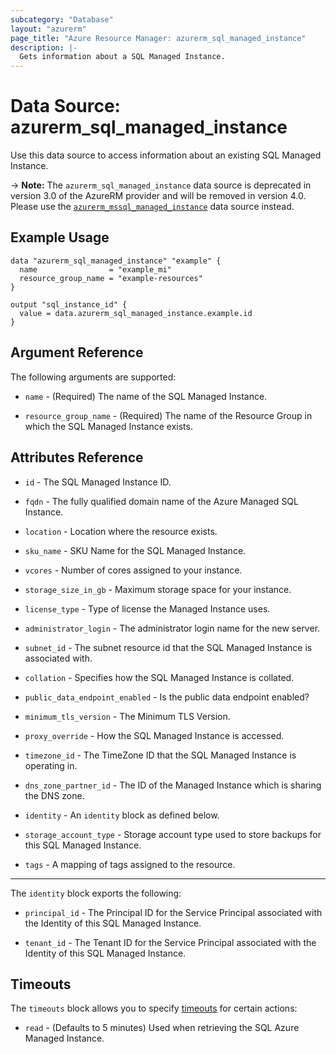 ```yaml
---
subcategory: "Database"
layout: "azurerm"
page_title: "Azure Resource Manager: azurerm_sql_managed_instance"
description: |-
  Gets information about a SQL Managed Instance.
---
```


# Data Source: azurerm_sql_managed_instance

Use this data source to access information about an existing SQL Managed Instance.

-> **Note:** The `azurerm_sql_managed_instance` data source is deprecated in version 3.0 of the AzureRM provider and will be removed in version 4.0. Please use the [`azurerm_mssql_managed_instance`](https://registry.terraform.io/providers/hashicorp/azurerm/latest/docs/data-sources/mssql_managed_instance) data source instead.

## Example Usage

```hcl
data "azurerm_sql_managed_instance" "example" {
  name                = "example_mi"
  resource_group_name = "example-resources"
}

output "sql_instance_id" {
  value = data.azurerm_sql_managed_instance.example.id
}
```

## Argument Reference

The following arguments are supported:

* `name` - (Required) The name of the SQL Managed Instance.

* `resource_group_name` - (Required) The name of the Resource Group in which the SQL Managed Instance exists.

## Attributes Reference

* `id` - The SQL Managed Instance ID.

* `fqdn` - The fully qualified domain name of the Azure Managed SQL Instance.

* `location` - Location where the resource exists.

* `sku_name` - SKU Name for the SQL Managed Instance.

* `vcores` - Number of cores assigned to your instance.

* `storage_size_in_gb` - Maximum storage space for your instance.

* `license_type` - Type of license the Managed Instance uses.

* `administrator_login` - The administrator login name for the new server.

* `subnet_id` - The subnet resource id that the SQL Managed Instance is associated with.

* `collation` - Specifies how the SQL Managed Instance is collated.

* `public_data_endpoint_enabled` - Is the public data endpoint enabled?

* `minimum_tls_version` - The Minimum TLS Version.

* `proxy_override` - How the SQL Managed Instance is accessed.

* `timezone_id` - The TimeZone ID that the SQL Managed Instance is operating in.

* `dns_zone_partner_id` - The ID of the Managed Instance which is sharing the DNS zone.

* `identity` - An `identity` block as defined below.

* `storage_account_type` - Storage account type used to store backups for this SQL Managed Instance.

* `tags` - A mapping of tags assigned to the resource.

---

The `identity` block exports the following:

* `principal_id` - The Principal ID for the Service Principal associated with the Identity of this SQL Managed Instance.

* `tenant_id` - The Tenant ID for the Service Principal associated with the Identity of this SQL Managed Instance.

## Timeouts

The `timeouts` block allows you to specify [timeouts](https://www.terraform.io/language/resources/syntax#operation-timeouts) for certain actions:

* `read` - (Defaults to 5 minutes) Used when retrieving the SQL Azure Managed Instance.
